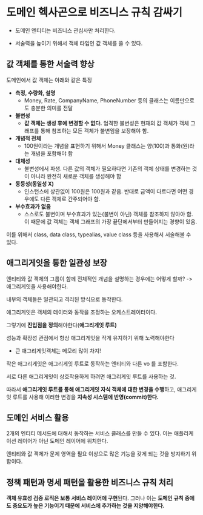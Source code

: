 # 도메인 헥사곤으로 비즈니스 규칙 감싸기

- 도메인 엔티티는 비즈니스 관심사만 처리한다.

- 서술력을 높이기 위해서 객체 타입인 값 객체를 쓸 수 있다.




## 값 객체를 통한 서술력 향상

도메인에서  값 객체는 아래와 같은 특징

- **측정, 수량화, 설명** 
  - Money, Rate, CompanyName, PhoneNumber 등의 클래스는 이름만으로도 충분한 의미를 전달
- **불변성** 
  - **값 객체는 생성 후에 변경할 수 없다.** 엄격한 불변성은 현재의 값 객체가 객체 그래프를 통해 참조하는 모든 객체가 불변임을 보장해야 함.
- **개념적 전체** 
  - 100원이라는 개념을 표현하기 위해서 Money 클래스는 양(100)과 통화(원)라는 개념을 포함해야 함
- **대체성** 
  - 불변성에서 파생. 다른 값의 객체가 필요하다면 기존의 객체 상태를 변경하는 것이 아니라 완전히 새로운 객체를 생성해야 함
- **동등성(동일성 X)** 
  - 인스턴스에 상관없이 100원은 100원과 같음. 반대로 금액이 다르다면 어떤 경우에도 다른 객체로 간주되어야 함.
- **부수효과가 없음** 
  - 스스로도 불변이며 부수효과가 있는(불변이 아닌) 객체를 참조하지 않아야 함. 이 때문에 값 객체는 객체 그래프의 가장 끝단에서부터 만들어지는 경향이 있음.

이를 위해서 class, data class, typealias, value class 등을 사용해서 서술해볼 수 있다.





## 애그리게잇을 통한 일관성 보장

엔티티와 값 객체의 그룹이 함께 전체적인 개념을 설명하는 경우에는 어떻게 할까?
-> 애그리게잇을 사용해야한다.

내부의 객체들은 일관되고 격리된 방식으로 동작한다.



애그리게잇은 객체의 데이터와 동작을 조정하는 오케스트레이터이다.

그렇기에 **진입점을 정의**해야한다(**애그리게잇 루트)**

성능과 확장성 관점에서 항상 애그리게잇을 작게 유지하기 위해 노력해야한다

- 큰 애그리게잇객체는 메모리 많이 차지!

작은 애그리게잇은 애그리게잇 루트로 동작하는 엔티티와 다른 vo 를 포함한다.

서로 다른 애그리게잇이 상호작용하게 하려면 애그리게잇 루트를 사용하는 것.

따라서 **애그리게잇 루트를 통해 애그리게잇 자식 객체에 대한 변경을 수행**하고, 
애그리게잇 루트를 사용해 이러한 변경을 **지속성 시스템에 반영(commit)한다.**



## 도메인 서비스 활용

2개의 엔티티 메서드에 대해서 동작하는 서비스 클래스를 만들 수 있다. 
이는 애플리케이션 레이어가 아닌 도메인 레이어에 위치한다.

엔티티와 값 객체가 문제 영역을 필요 이상으로 많은 기능을 갖게 되는 것을 방지하기 위함이다.



## 정책 패턴과 명세 패턴을 활용한 비즈니스 규칙 처리

**객체 유효성 검증 로직은 보통 서비스 레이어에 구현**된다. 
그러나 이는 **도메인 규칙 중에도 중요도가 높은 기능이기 때문에 서비스에 추가하는 것을 지양해야한다.** 

